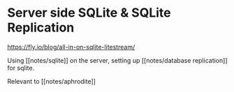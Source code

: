 # Server side SQLite & SQLite Replication
https://fly.io/blog/all-in-on-sqlite-litestream/

Using [[notes/sqlite]] on the server, setting up [[notes/database replication]] for sqlite.

Relevant to [[notes/aphrodite]]